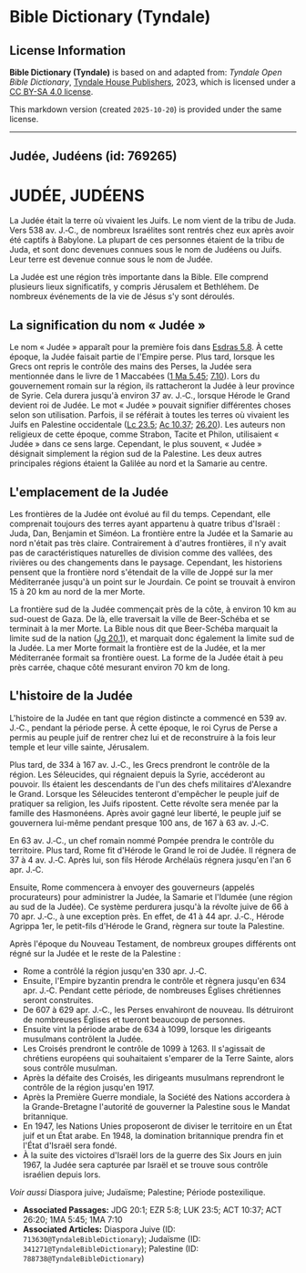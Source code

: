 # Bible Dictionary (Tyndale)

## License Information

**Bible Dictionary (Tyndale)** is based on and adapted from: _Tyndale Open Bible Dictionary_, [Tyndale House Publishers](https://tyndaleopenresources.com/), 2023, which is licensed under a [CC BY-SA 4.0 license](https://creativecommons.org/licenses/by-sa/4.0/legalcode.en).

This markdown version (created `2025-10-20`) is provided under the same license.



--------------------------------

## Judée, Judéens (id: 769265)

JUDÉE, JUDÉENS
==============

La Judée était la terre où vivaient les Juifs. Le nom vient de la tribu de Juda. Vers 538 av. J.‑C., de nombreux Israélites sont rentrés chez eux après avoir été captifs à Babylone. La plupart de ces personnes étaient de la tribu de Juda, et sont donc devenues connues sous le nom de Judéens ou Juifs. Leur terre est devenue connue sous le nom de Judée.

La Judée est une région très importante dans la Bible. Elle comprend plusieurs lieux significatifs, y compris Jérusalem et Bethléhem. De nombreux événements de la vie de Jésus s'y sont déroulés.

La signification du nom « Judée »
---------------------------------

Le nom « Judée » apparaît pour la première fois dans [Esdras 5\.8](https://ref.ly/Ezra5:8). À cette époque, la Judée faisait partie de l'Empire perse. Plus tard, lorsque les Grecs ont repris le contrôle des mains des Perses, la Judée sera mentionnée dans le livre de 1 Maccabées ([1 Ma 5\.45](https://ref.ly/1Macc5:45); [7\.10](https://ref.ly/1Macc7:10)). Lors du gouvernement romain sur la région, ils rattacheront la Judée à leur province de Syrie. Cela durera jusqu'à environ 37 av. J.‑C., lorsque Hérode le Grand devient roi de Judée. Le mot « Judée » pouvait signifier différentes choses selon son utilisation. Parfois, il se référait à toutes les terres où vivaient les Juifs en Palestine occidentale ([Lc 23\.5](https://ref.ly/Luke23:5); [Ac 10\.37](https://ref.ly/Acts10:37); [26\.20](https://ref.ly/Acts26:20)). Les auteurs non religieux de cette époque, comme Strabon, Tacite et Philon, utilisaient « Judée » dans ce sens large. Cependant, le plus souvent, « Judée » désignait simplement la région sud de la Palestine. Les deux autres principales régions étaient la Galilée au nord et la Samarie au centre.

L'emplacement de la Judée
-------------------------

Les frontières de la Judée ont évolué au fil du temps. Cependant, elle comprenait toujours des terres ayant appartenu à quatre tribus d'Israël : Juda, Dan, Benjamin et Siméon. La frontière entre la Judée et la Samarie au nord n'était pas très claire. Contrairement à d'autres frontières, il n'y avait pas de caractéristiques naturelles de division comme des vallées, des rivières ou des changements dans le paysage. Cependant, les historiens pensent que la frontière nord s'étendait de la ville de Joppé sur la mer Méditerranée jusqu'à un point sur le Jourdain. Ce point se trouvait à environ 15 à 20 km au nord de la mer Morte.

La frontière sud de la Judée commençait près de la côte, à environ 10 km au sud\-ouest de Gaza. De là, elle traversait la ville de Beer\-Schéba et se terminait à la mer Morte. La Bible nous dit que Beer\-Schéba marquait la limite sud de la nation ([Jg 20\.1](https://ref.ly/Judg20:1)), et marquait donc également la limite sud de la Judée. La mer Morte formait la frontière est de la Judée, et la mer Méditerranée formait sa frontière ouest. La forme de la Judée était à peu près carrée, chaque côté mesurant environ 70 km de long.

L'histoire de la Judée
----------------------

L'histoire de la Judée en tant que région distincte a commencé en 539 av. J.‑C., pendant la période perse. À cette époque, le roi Cyrus de Perse a permis au peuple juif de rentrer chez lui et de reconstruire à la fois leur temple et leur ville sainte, Jérusalem.

Plus tard, de 334 à 167 av. J.‑C., les Grecs prendront le contrôle de la région. Les Séleucides, qui régnaient depuis la Syrie, accéderont au pouvoir. Ils étaient les descendants de l'un des chefs militaires d'Alexandre le Grand. Lorsque les Séleucides tenteront d'empêcher le peuple juif de pratiquer sa religion, les Juifs ripostent. Cette révolte sera menée par la famille des Hasmonéens. Après avoir gagné leur liberté, le peuple juif se gouvernera lui\-même pendant presque 100 ans, de 167 à 63 av. J.‑C.

En 63 av. J.‑C., un chef romain nommé Pompée prendra le contrôle du territoire. Plus tard, Rome fit d'Hérode le Grand le roi de Judée. Il régnera de 37 à 4 av. J.‑C. Après lui, son fils Hérode Archélaüs régnera jusqu'en l'an 6 apr. J.‑C.

Ensuite, Rome commencera à envoyer des gouverneurs (appelés procurateurs) pour administrer la Judée, la Samarie et l'Idumée (une région au sud de la Judée). Ce système perdurera jusqu'à la révolte juive de 66 à 70 apr. J.‑C., à une exception près. En effet, de 41 à 44 apr. J.‑C., Hérode Agrippa 1er, le petit\-fils d'Hérode le Grand, règnera sur toute la Palestine.

Après l'époque du Nouveau Testament, de nombreux groupes différents ont régné sur la Judée et le reste de la Palestine :

* Rome a contrôlé la région jusqu'en 330 apr. J.‑C.
* Ensuite, l'Empire byzantin prendra le contrôle et règnera jusqu'en 634 apr. J.‑C. Pendant cette période, de nombreuses Églises chrétiennes seront construites.
* De 607 à 629 apr. J.‑C., les Perses envahiront de nouveau. Ils détruiront de nombreuses Églises et tueront beaucoup de personnes.
* Ensuite vint la période arabe de 634 à 1099, lorsque les dirigeants musulmans contrôlent la Judée.
* Les Croisés prendront le contrôle de 1099 à 1263\. Il s'agissait de chrétiens européens qui souhaitaient s'emparer de la Terre Sainte, alors sous contrôle musulman.
* Après la défaite des Croisés, les dirigeants musulmans reprendront le contrôle de la région jusqu'en 1917\.
* Après la Première Guerre mondiale, la Société des Nations accordera à la Grande\-Bretagne l'autorité de gouverner la Palestine sous le Mandat britannique.
* En 1947, les Nations Unies proposeront de diviser le territoire en un État juif et un État arabe. En 1948, la domination britannique prendra fin et l'État d'Israël sera fondé.
* À la suite des victoires d'Israël lors de la guerre des Six Jours en juin 1967, la Judée sera capturée par Israël et se trouve sous contrôle israélien depuis lors.

*Voir aussi* Diaspora juive; Judaïsme; Palestine; Période postexilique.

* **Associated Passages:** JDG 20:1; EZR 5:8; LUK 23:5; ACT 10:37; ACT 26:20; 1MA 5:45; 1MA 7:10
* **Associated Articles:** Diaspora Juive (ID: `713630@TyndaleBibleDictionary`); Judaïsme (ID: `341271@TyndaleBibleDictionary`); Palestine (ID: `788738@TyndaleBibleDictionary`)

